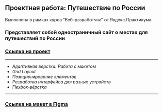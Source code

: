 
## Проектная работа: Путешествие по России

Выполнена в рамках курса "Веб-разработчик" от Яндекс.Практикума 

### Представляет собой одностраничный сайт о местах для путешествий по России
### [Ссылка на проект](https://mrn1009.github.io/russian-travel/)

------

* *Адаптивная верстка. Работа с макетом*
* *Grid Layout* 
* *Позиционирование элементов*
* *Разработка интерфейса для разных устройств*
* *Flexbox-вёрстка*

------

### [Ссылка на макет в Figma](https://www.figma.com/file/5S2WSbEFL6awjVWJ0NWL8Q/Sprint-3_-Russia-_-desktop-%2B-mobile?node-id=62863%3A752)
